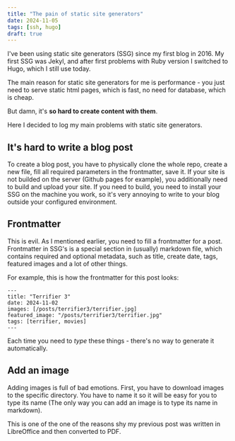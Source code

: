 ```yaml
---
title: "The pain of static site generators"
date: 2024-11-05
tags: [ssh, hugo]
draft: true
---
```


I've been using static site generators (SSG) since my
first blog in 2016. My first SSG was Jekyl, and after
first problems with Ruby version I switched to Hugo,
which I still use today.

The main reason for static site generators for me is performance -
you just need to serve static html pages, which is
fast, no need for database, which is cheap.

But damn, it's **so hard to create content with them**.

Here I decided to log my main problems with static site generators.

## It's hard to write a blog post

To create a blog post, you have to physically clone the whole repo,
create a new file, fill all required parameters in the frontmatter,
save it. If your site is not builded on the server (Github pages for example),
you additionally need to build and upload your site. If you need to build,
you need to install your SSG on the machine you work, so it's very annoying
to write to your blog outside your configured environment.

## Frontmatter

This is evil. As I mentioned earlier, you need to fill a frontmatter
for a post. Frontmatter in SSG's is a special section in (usually)
markdown file, which contains required and optional metadata,  such as
title, create date, tags, featured images and a lot of other things.

For example, this is how the frontmatter for this post looks:

```
---
title: "Terrifier 3"
date: 2024-11-02
images: [/posts/terrifier3/terrifier.jpg]
featured_image: "/posts/terrifier3/terrifier.jpg"
tags: [terrifier, movies]
---
```

Each time you need to *type* these things - there's no way
to generate it automatically.


## Add an image

Adding images is full of bad emotions.
First, you have to download images to the specific directory.
You have to name it so it will be easy for you to type its name
(The only way you can add an image is to type its name in markdown).

This is one of the one of the reasons shy my previous post was
written in LibreOffice and then converted to PDF.
